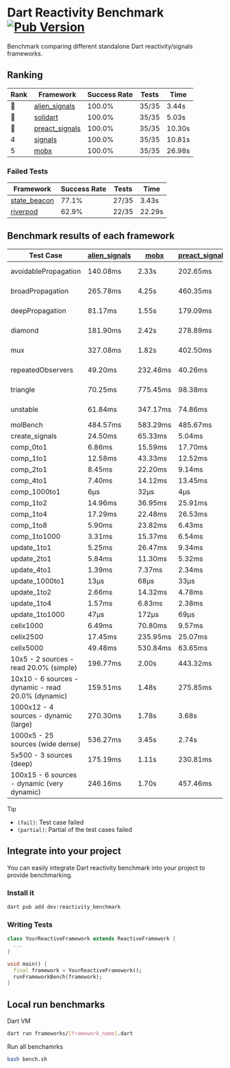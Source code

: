# Dart Reactivity Benchmark [![Pub Version](https://img.shields.io/pub/v/reactivity_benchmark)](https://pub.dev/packages/reactivity_benchmark)

Benchmark comparing different standalone Dart reactivity/signals frameworks.

## Ranking

<!-- ranking start -->
| Rank | Framework | Success Rate | Tests | Time |
|------|-----------|--------------|-------|------|
| 🥇 | [alien_signals](https://github.com/medz/alien-signals-dart) | 100.0% | 35/35 | 3.44s |
| 🥈 | [solidart](https://github.com/nank1ro/solidart) | 100.0% | 35/35 | 5.03s |
| 🥉 | [preact_signals](https://pub.dev/packages/preact_signals) | 100.0% | 35/35 | 10.30s |
| 4 | [signals](https://github.com/rodydavis/signals.dart) | 100.0% | 35/35 | 10.81s |
| 5 | [mobx](https://github.com/mobxjs/mobx.dart) | 100.0% | 35/35 | 26.98s |

<!-- ranking end -->

### **Failed Tests**

<!-- fail start -->
| Framework | Success Rate | Tests | Time |
|-----------|--------------|-------|------|
| [state_beacon](https://github.com/jinyus/dart_beacon) | 77.1% | 27/35 | 3.43s |
| [riverpod](https://github.com/rrousselGit/riverpod) | 62.9% | 22/35 | 22.29s |

<!-- fail end -->

## Benchmark results of each framework

<!-- test-case start -->
| Test Case | [alien_signals](https://github.com/medz/alien-signals-dart) | [mobx](https://github.com/mobxjs/mobx.dart) | [preact_signals](https://pub.dev/packages/preact_signals) | [riverpod](https://github.com/rrousselGit/riverpod) | [signals](https://github.com/rodydavis/signals.dart) | [solidart](https://github.com/nank1ro/solidart) | [state_beacon](https://github.com/jinyus/dart_beacon) |
|---|---|---|---|---|---|---|---|
| avoidablePropagation | 140.08ms | 2.33s | 202.65ms | 1.47s | 211.93ms | 247.15ms | 149.55ms (fail) |
| broadPropagation | 265.78ms | 4.25s | 460.35ms | 82.94ms (fail) | 454.31ms | 442.33ms | 6.73ms (fail) |
| deepPropagation | 81.17ms | 1.55s | 179.09ms | 1.93s (fail) | 181.44ms | 131.53ms | 147.77ms (fail) |
| diamond | 181.90ms | 2.42s | 278.89ms | 2.67s (fail) | 279.41ms | 314.20ms | 189.20ms (fail) |
| mux | 327.08ms | 1.82s | 402.50ms | 563.28ms (fail) | 406.43ms | 395.20ms | 195.63ms (fail) |
| repeatedObservers | 49.20ms | 232.48ms | 40.26ms | 387.74ms (fail) | 46.04ms | 86.72ms | 53.47ms (fail) |
| triangle | 70.25ms | 775.45ms | 98.38ms | 872.28ms (fail) | 100.98ms | 95.06ms | 84.57ms (fail) |
| unstable | 61.84ms | 347.17ms | 74.86ms | 634.88ms (fail) | 77.34ms | 100.81ms | 341.69ms (fail) |
| molBench | 484.57ms | 583.29ms | 485.67ms | 10.99ms | 485.39ms | 493.59ms | 964μs |
| create_signals | 24.50ms | 65.33ms | 5.04ms | 23.11ms | 25.49ms | 58.45ms | 60.03ms |
| comp_0to1 | 6.86ms | 15.59ms | 17.70ms | 13.59ms | 11.27ms | 51.50ms | 54.61ms |
| comp_1to1 | 12.58ms | 43.33ms | 12.52ms | 23.01ms | 27.35ms | 44.39ms | 57.14ms |
| comp_2to1 | 8.45ms | 22.20ms | 9.14ms | 24.45ms | 20.24ms | 10.48ms | 37.41ms |
| comp_4to1 | 7.40ms | 14.12ms | 13.45ms | 7.12ms | 6.34ms | 13.73ms | 16.45ms |
| comp_1000to1 | 6μs | 32μs | 4μs | 3μs | 6μs | 14μs | 45μs |
| comp_1to2 | 14.96ms | 36.95ms | 25.91ms | 10.63ms | 13.76ms | 31.33ms | 47.04ms |
| comp_1to4 | 17.29ms | 22.48ms | 26.53ms | 23.54ms | 6.94ms | 21.04ms | 45.58ms |
| comp_1to8 | 5.90ms | 23.82ms | 6.43ms | 5.43ms | 6.77ms | 21.05ms | 45.41ms |
| comp_1to1000 | 3.31ms | 15.37ms | 6.54ms | 4.37ms | 4.31ms | 14.62ms | 40.99ms |
| update_1to1 | 5.25ms | 26.47ms | 9.34ms | 81.59ms | 10.14ms | 14.73ms | 6.01ms |
| update_2to1 | 5.84ms | 11.30ms | 5.32ms | 41.80ms | 4.54ms | 7.19ms | 3.10ms |
| update_4to1 | 1.39ms | 7.37ms | 2.34ms | 20.63ms | 2.45ms | 3.60ms | 1.55ms |
| update_1000to1 | 13μs | 68μs | 33μs | 180μs | 23μs | 36μs | 15μs |
| update_1to2 | 2.66ms | 14.32ms | 4.78ms | 41.30ms | 4.51ms | 7.45ms | 3.05ms |
| update_1to4 | 1.57ms | 6.83ms | 2.38ms | 20.37ms | 2.48ms | 3.59ms | 1.56ms |
| update_1to1000 | 47μs | 172μs | 69μs | 153μs | 43μs | 144μs | 409μs |
| cellx1000 | 6.49ms | 70.80ms | 9.57ms | N/A | 10.74ms | 9.23ms | 7.13ms |
| cellx2500 | 17.45ms | 235.95ms | 25.07ms | N/A | 31.38ms | 25.27ms | 23.37ms |
| cellx5000 | 49.48ms | 530.84ms | 63.65ms | N/A | 59.28ms | 55.18ms | 63.29ms |
| 10x5 - 2 sources - read 20.0% (simple) | 196.77ms | 2.00s | 443.32ms | 2.14s | 507.21ms | 315.18ms | 245.50ms |
| 10x10 - 6 sources - dynamic - read 20.0% (dynamic) | 159.51ms | 1.48s | 275.85ms | 1.45s (partial) | 280.77ms | 221.14ms | 199.47ms |
| 1000x12 - 4 sources - dynamic (large) | 270.30ms | 1.78s | 3.68s | 2.53s (partial) | 3.54s | 433.74ms | 342.71ms |
| 1000x5 - 25 sources (wide dense) | 536.27ms | 3.45s | 2.74s | 4.15s | 3.29s | 795.57ms | 491.22ms |
| 5x500 - 3 sources (deep) | 175.19ms | 1.11s | 230.81ms | 1.35s | 222.31ms | 230.05ms | 203.71ms |
| 100x15 - 6 sources - dynamic (very dynamic) | 246.16ms | 1.70s | 457.46ms | 1.71s (partial) | 480.02ms | 335.28ms | 260.32ms |

<!-- test-case end -->

> [!TIP]
> - `(fail)`: Test case failed
> - `(partial)`: Partial of the test cases failed

## Integrate into your project

You can easily integrate Dart reactivity benchmark into your project to provide benchmarking.

### Install it

```bash
dart pub add dev:reactivity_benchmark
```

### Writing Tests

```dart
class YourReactiveFramework extends ReactiveFramework {
  ...
}

void main() {
  final framework = YourReactiveFramework();
  runFrameworkBench(framework);
}
```

## Local run benchmarks

Dart VM
```bash
dart run frameworks/[framework_name].dart
```

Run all benchamrks
```bash
bash bench.sh
```
